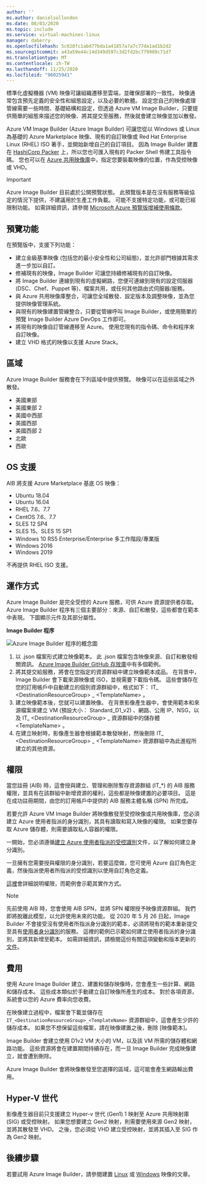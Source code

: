 ```yaml
---
author: ''
ms.author: danielsollondon
ms.date: 08/03/2020
ms.topic: include
ms.service: virtual-machines-linux
manager: daberry
ms.openlocfilehash: 5c028fc1abd77bda1a41857a7a7c77da1ad1b2d2
ms.sourcegitcommit: a43a59e44c14d349d597c3d2fd2bc779989c71d7
ms.translationtype: MT
ms.contentlocale: zh-TW
ms.lasthandoff: 11/25/2020
ms.locfileid: "96025941"
---
```

標準化虛擬機器 (VM) 映像可讓組織遷移至雲端，並確保部署的一致性。 映像通常包含預先定義的安全性和組態設定，以及必要的軟體。 設定您自己的映像處理管線需要一些時間、基礎結構和設定，但透過 Azure VM Image Builder，只要提供簡單的組態來描述您的映像、將其提交至服務，然後就會建立映像並加以散發。
 
Azure VM Image Builder (Azure Image Builder) 可讓您從以 Windows 或 Linux 為基礎的 Azure Marketplace 映像、現有的自訂映像或 Red Hat Enterprise Linux (RHEL) ISO 著手，並開始新增自己的自訂項目。 因為 Image Builder 建置在 [HashiCorp Packer](https://packer.io/) 上，所以您也可匯入現有的 Packer Shell 佈建工具指令碼。 您也可以在 [Azure 共用映像庫](../articles/virtual-machines/windows/shared-image-galleries.md)中，指定您要裝載映像的位置，作為受控映像或 VHD。

> [!IMPORTANT]
> Azure Image Builder 目前處於公開預覽狀態。
> 此預覽版本是在沒有服務等級協定的情況下提供，不建議用於生產工作負載。 可能不支援特定功能，或可能已經限制功能。 如需詳細資訊，請參閱 [Microsoft Azure 預覽版增補使用條款](https://azure.microsoft.com/support/legal/preview-supplemental-terms/)。

## <a name="preview-features"></a>預覽功能

在預覽版中，支援下列功能：

- 建立金級基準映像 (包括您的最小安全性和公司組態)，並允許部門根據其需求進一步加以自訂。
- 修補現有的映像，Image Builder 可讓您持續修補現有的自訂映像。
- 將 Image Builder 連線到現有的虛擬網路，您便可連線到現有的設定伺服器 (DSC、Chef、Puppet 等)、檔案共用，或任何其他路由式伺服器/服務。
- 與 Azure 共用映像庫整合，可讓您全域散發、設定版本及調整映像，並為您提供映像管理系統。
- 與現有的映像建置管線整合，只要從管線呼叫 Image Builder，或使用簡單的預覽 Image Builder Azure DevOps 工作即可。
- 將現有的映像自訂管線遷移至 Azure。 使用您現有的指令碼、命令和程序來自訂映像。
- 建立 VHD 格式的映像以支援 Azure Stack。
 

## <a name="regions"></a>區域
Azure Image Builder 服務會在下列區域中提供預覽。 映像可以在這些區域之外散發。
- 美國東部
- 美國東部 2
- 美國中西部
- 美國西部
- 美國西部 2
- 北歐
- 西歐

## <a name="os-support"></a>OS 支援
AIB 將支援 Azure Marketplace 基底 OS 映像：
- Ubuntu 18.04
- Ubuntu 16.04
- RHEL 7.6、7.7
- CentOS 7.6、7.7
- SLES 12 SP4
- SLES 15、SLES 15 SP1
- Windows 10 RS5 Enterprise/Enterprise 多工作階段/專業版
- Windows 2016
- Windows 2019

不再提供 RHEL ISO 支援。

## <a name="how-it-works"></a>運作方式

Azure Image Builder 是完全受控的 Azure 服務，可供 Azure 資源提供者存取。 Azure Image Builder 程序有三個主要部分：來源、自訂和散發，這些都會在範本中表現。 下圖顯示元件及其部分屬性。 
 

**Image Builder 程序** 

![Azure Image Builder 程序的概念圖](./media/virtual-machines-image-builder-overview/image-builder-process.png)

1. 以 .json 檔案形式建立映像範本。 此 .json 檔案包含映像來源、自訂和散發相關資訊。 [Azure Image Builder GitHub 存放庫](https://github.com/danielsollondon/azvmimagebuilder/tree/master/quickquickstarts)中有多個範例。
1. 將其提交給服務，將會在您指定的資源群組中建立映像範本成品。 在背景中，Image Builder 會下載來源映像或 ISO，並視需要下載指令碼。 這些會儲存在您的訂用帳戶中自動建立的個別資源群組中，格式如下： IT_ \<DestinationResourceGroup> _ \<TemplateName> 。 
1. 建立映像範本後，您就可以建置映像。 在背景影像產生器中，會使用範本和來源檔案來建立 VM (預設大小： Standard_D1_v2) 、網路、公用 IP、NSG，以及 IT_ \<DestinationResourceGroup> _ 資源群組中的儲存體 \<TemplateName> 。
1. 在建立映射時，影像產生器會根據範本散發映射，然後刪除 IT_ \<DestinationResourceGroup> _ \<TemplateName> 資源群組中為此進程所建立的其他資源。


## <a name="permissions"></a>權限
當您註冊 (AIB) 時，這會授與建立、管理和刪除暫存資源群組 (IT_*) 的 AIB 服務權限，並具有在該群組中新增資源的權利，這些都是映像建置的必要項目。 這是在成功註冊期間，由您的訂用帳戶中提供的 AIB 服務主體名稱 (SPN) 所完成。

若要允許 Azure VM Image Builder 將映像散發至受控映像或共用映像庫，您必須建立 Azure 使用者指派的身分識別，其具有讀取和寫入映像的權限。 如果您要存取 Azure 儲存體，則需要讀取私人容器的權限。

一開始，您必須遵循[建立 Azure 使用者指派的受控識別](../articles/active-directory/managed-identities-azure-resources/how-to-manage-ua-identity-cli.md)文件，以了解如何建立身分識別。

一旦擁有您需要授與權限的身分識別，若要這麼做，您可使用 Azure 自訂角色定義，然後指派使用者所指派的受控識別以使用自訂角色定義。

[這裡](https://github.com/danielsollondon/azvmimagebuilder/blob/master/aibPermissions.md#azure-vm-image-builder-permissions-explained-and-requirements)會詳細說明權限，而範例會示範其實作方式。

> [!Note]
> 先前使用 AIB 時，您會使用 AIB SPN，並將 SPN 權限授予映像資源群組。 我們即將脫離此模型，以允許使用未來的功能。 從 2020 年 5 月 26 日起，Image Builder 不會接受沒有使用者所指派身分識別的範本，必須將現有的範本重新提交至具有[使用者身分識別](../articles/virtual-machines/linux/image-builder-json.md?bc=%252fazure%252fvirtual-machines%252fwindows%252fbreadcrumb%252ftoc.json&toc=%252fazure%252fvirtual-machines%252fwindows%252ftoc.json#identity)的服務。 這裡的範例已示範如何建立使用者指派的身分識別，並將其新增至範本。 如需詳細資訊，請檢閱這份有關這項變動和版本更新的[文件](https://github.com/danielsollondon/azvmimagebuilder#service-updates-and-latest-release-information)。

## <a name="costs"></a>費用
使用 Azure Image Builder 建立、建置和儲存映像時，您會產生一些計算、網路和儲存成本。 這些成本類似於手動建立自訂映像所產生的成本。 對於各項資源，系統會以您的 Azure 費率向您收費。 

在映像建立過程中，檔案會下載並儲存在 `IT_<DestinationResourceGroup>_<TemplateName>` 資源群組中，這會產生少許的儲存成本。 如果您不想保留這些檔案，請在映像建置之後，刪除 [映像範本]。
 
Image Builder 會建立使用 D1v2 VM 大小的 VM，以及該 VM 所需的儲存體和網路功能。 這些資源將會在建置期間持續存在，而一旦 Image Builder 完成映像建立，就會遭到刪除。 
 
Azure Image Builder 會將映像散發至您選擇的區域，這可能會產生網路輸出費用。

## <a name="hyper-v-generation"></a>Hyper-V 世代
影像產生器目前只支援建立 Hyper-v 世代 (Gen1) 1 映射至 Azure 共用映射庫 (SIG) 或受控映射。 如果您想要建立 Gen2 映射，則需要使用來源 Gen2 映射，並將其散發至 VHD。 之後，您必須從 VHD 建立受控映射，並將其插入至 SIG 作為 Gen2 映射。
 
## <a name="next-steps"></a>後續步驟 
 
若要試用 Azure Image Builder，請參閱建置 [Linux](../articles/virtual-machines/linux/image-builder.md) 或 [Windows](../articles/virtual-machines/windows/image-builder.md) 映像的文章。
